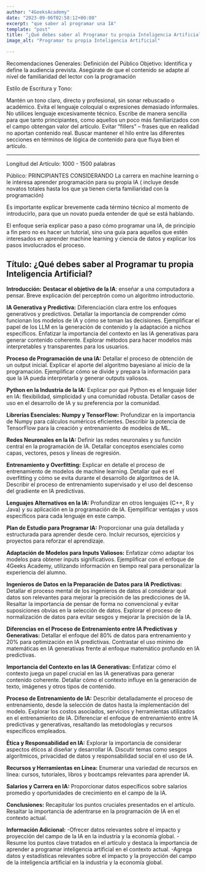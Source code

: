 ```yaml
---
author: "4GeeksAcademy"
date: "2023-09-06T02:58:12+00:00"
excerpt: "que saber al programar una IA"
template: "post"
title: "¿Qué debes saber al Programar tu propia Inteligencia Artificial?"
image_alt: "Programar tu propia Inteligencia Artificial"

---
```


Recomendaciones Generales: 
Definición del Público Objetivo:
Identifica y define la audiencia prevista. Asegúrate de que el contenido se adapte al nivel de familiaridad del lector con la programación


Estilo de Escritura y Tono:

Mantén un tono claro, directo y profesional,  sin sonar rebuscado o académico.
Evita el lenguaje coloquial o expresiones demasiado informales.
No utilices lenguaje excesivamente técnico. Escribe de manera sencilla para que tanto principiantes, como aquellos un poco más familiarizados con el campo obtengan valor del artículo.
Evitar “fillers” – frases que en realidad no aportan contenido real.
Buscar mantener el hilo entre las diferentes secciones en términos de lógica de contenido para que fluya bien el artículo.

---


Longitud del Artículo: 1000 - 1500 palabras

Público: PRINCIPIANTES CONSIDERANDO La carrera en machine learning o le interesa  aprender programación para su propia IA  ( incluye desde  novatos totales hasta los que ya tienen cierta familiaridad con la programación) 

Es importante explicar brevemente cada término técnico al momento de introducirlo,  para que un novato pueda entender de qué se está hablando. 

El enfoque sería explicar paso a paso cómo programar una IA, de principio a fin pero no es hacer un tutorial, sino una guía para aquellos que estén interesados en aprender machine learning y ciencia de datos y explicar los pasos involucrados el proceso. 


## Título: ¿Qué debes saber al Programar tu propia Inteligencia Artificial?

**Introducción:**
**Destacar el objetivo de la IA**: enseñar a una computadora a pensar.
Breve explicación del perceptrón como un algoritmo introductorio.

**IA Generativa y Predictiva:**
Diferenciación clara entre los enfoques generativos y predictivos.
Detallar la importancia de comprender cómo funcionan los modelos de IA y cómo se toman las decisiones.
Ejemplificar el papel de los LLM en la generación de contenido y la adaptación a nichos específicos.
Enfatizar la importancia del contexto en las IA generativas para generar contenido coherente.
Explorar métodos para hacer modelos más interpretables y transparentes para los usuarios.

**Proceso de Programación de una IA:**
Detallar el proceso de obtención de un output inicial.
Explicar el aporte del algoritmo bayesiano al inicio de la programación.
Ejemplificar cómo se divide y prepara la información para que la IA pueda interpretarla y generar outputs valiosos.

**Python en la Industria de la IA:**
Explicar por qué Python es el lenguaje líder en IA: flexibilidad, simplicidad y una comunidad robusta.
Detallar casos de uso en el desarrollo de IA y su preferencia por la comunidad.

**Librerías Esenciales: Numpy y TensorFlow:**
Profundizar en la importancia de Numpy para cálculos numéricos eficientes.
Describir la potencia de TensorFlow para la creación y entrenamiento de modelos de ML.

**Redes Neuronales en la IA:**
Definir las redes neuronales y su función central en la programación de IA.
Detallar conceptos esenciales como capas, vectores, pesos y líneas de regresión.

**Entrenamiento y Overfitting:**
Explicar en detalle el proceso de entrenamiento de modelos de machine learning.
Detallar qué es el overfitting y cómo se evita durante el desarrollo de algoritmos de IA.
Describir el proceso de entrenamiento supervisado y el uso del descenso del gradiente en IA predictivas.

**Lenguajes Alternativos en la IA:**
Profundizar en otros lenguajes (C++, R y Java) y su aplicación en la programación de IA.
Ejemplificar ventajas y usos específicos para cada lenguaje en este campo.

**Plan de Estudio para Programar IA:**
Proporcionar una guía detallada y estructurada para aprender desde cero.
Incluir recursos, ejercicios y proyectos para reforzar el aprendizaje.

**Adaptación de Modelos para Inputs Valiosos:**
Enfatizar cómo adaptar los modelos para obtener inputs significativos.
Ejemplificar con el enfoque de 4Geeks Academy, utilizando información en tiempo real para personalizar la experiencia del alumno.

**Ingenieros de Datos en la Preparación de Datos para IA Predictivas:**
Detallar el proceso mental de los ingenieros de datos al considerar qué datos son relevantes para mejorar la precisión de las predicciones de IA.
Resaltar la importancia de pensar de forma no convencional y evitar suposiciones obvias en la selección de datos.
Explorar el proceso de normalización de datos para evitar sesgos y mejorar la precisión de la IA.

**Diferencias en el Proceso de Entrenamiento entre IA Predictivas y Generativas:**
Detallar el enfoque del 80% de datos para entrenamiento y 20% para optimización en IA predictivas.
Contrastar el uso mínimo de matemáticas en IA generativas frente al enfoque matemático profundo en IA predictivas.

**Importancia del Contexto en las IA Generativas:**
Enfatizar cómo el contexto juega un papel crucial en las IA generativas para generar contenido coherente.
Detallar cómo el contexto influye en la generación de texto, imágenes y otros tipos de contenido.

**Proceso de Entrenamiento de IA:**
Describir detalladamente el proceso de entrenamiento, desde la selección de datos hasta la implementación del modelo.
Explorar los costos asociados, servicios y herramientas utilizados en el entrenamiento de IA.
Diferenciar el enfoque de entrenamiento entre IA predictivas y generativas, resaltando las metodologías y recursos específicos empleados.

**Ética y Responsabilidad en IA:**
Explorar la importancia de considerar aspectos éticos al diseñar y desarrollar IA.
Discutir temas como sesgos algorítmicos, privacidad de datos y responsabilidad social en el uso de IA.

**Recursos y Herramientas en Línea:**
Enumerar una variedad de recursos en línea: cursos, tutoriales, libros y bootcamps relevantes para aprender IA.

**Salarios y Carrera en IA:**
Proporcionar datos específicos sobre salarios promedio y oportunidades de crecimiento en el campo de la IA.

**Conclusiones:**
Recapitular los puntos cruciales presentados en el artículo.
Resaltar la importancia de adentrarse en la programación de IA en el contexto actual.

**Información Adicional:**
-Ofrecer datos relevantes sobre el impacto y proyección del campo de la IA en la industria y la economía global.
-Resume los puntos clave tratados en el artículo y destaca la importancia de aprender a programar inteligencia artificial en el contexto actual.
-Agrega datos y estadísticas relevantes sobre el impacto y la proyección del campo de la inteligencia artificial en la industria y la economía global.

